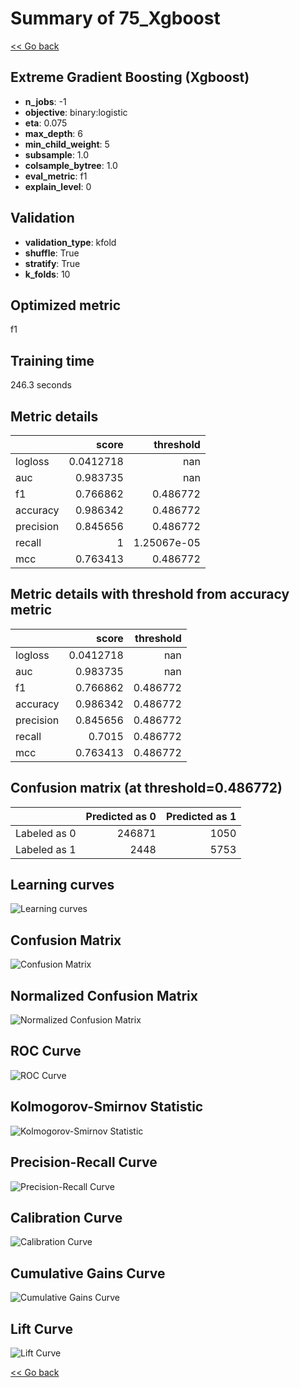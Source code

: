 # Summary of 75_Xgboost

[<< Go back](../README.md)


## Extreme Gradient Boosting (Xgboost)
- **n_jobs**: -1
- **objective**: binary:logistic
- **eta**: 0.075
- **max_depth**: 6
- **min_child_weight**: 5
- **subsample**: 1.0
- **colsample_bytree**: 1.0
- **eval_metric**: f1
- **explain_level**: 0

## Validation
 - **validation_type**: kfold
 - **shuffle**: True
 - **stratify**: True
 - **k_folds**: 10

## Optimized metric
f1

## Training time

246.3 seconds

## Metric details
|           |     score |     threshold |
|:----------|----------:|--------------:|
| logloss   | 0.0412718 | nan           |
| auc       | 0.983735  | nan           |
| f1        | 0.766862  |   0.486772    |
| accuracy  | 0.986342  |   0.486772    |
| precision | 0.845656  |   0.486772    |
| recall    | 1         |   1.25067e-05 |
| mcc       | 0.763413  |   0.486772    |


## Metric details with threshold from accuracy metric
|           |     score |   threshold |
|:----------|----------:|------------:|
| logloss   | 0.0412718 |  nan        |
| auc       | 0.983735  |  nan        |
| f1        | 0.766862  |    0.486772 |
| accuracy  | 0.986342  |    0.486772 |
| precision | 0.845656  |    0.486772 |
| recall    | 0.7015    |    0.486772 |
| mcc       | 0.763413  |    0.486772 |


## Confusion matrix (at threshold=0.486772)
|              |   Predicted as 0 |   Predicted as 1 |
|:-------------|-----------------:|-----------------:|
| Labeled as 0 |           246871 |             1050 |
| Labeled as 1 |             2448 |             5753 |

## Learning curves
![Learning curves](learning_curves.png)
## Confusion Matrix

![Confusion Matrix](confusion_matrix.png)


## Normalized Confusion Matrix

![Normalized Confusion Matrix](confusion_matrix_normalized.png)


## ROC Curve

![ROC Curve](roc_curve.png)


## Kolmogorov-Smirnov Statistic

![Kolmogorov-Smirnov Statistic](ks_statistic.png)


## Precision-Recall Curve

![Precision-Recall Curve](precision_recall_curve.png)


## Calibration Curve

![Calibration Curve](calibration_curve_curve.png)


## Cumulative Gains Curve

![Cumulative Gains Curve](cumulative_gains_curve.png)


## Lift Curve

![Lift Curve](lift_curve.png)



[<< Go back](../README.md)
